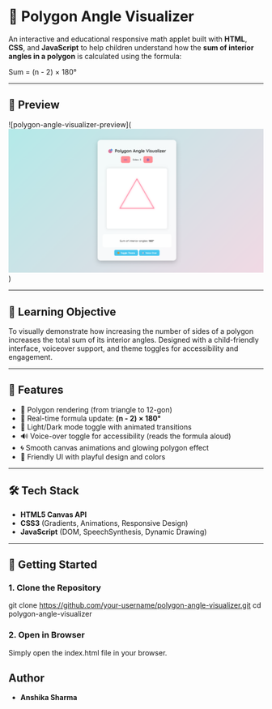 # 🎯 Polygon Angle Visualizer

An interactive and educational  responsive math applet built with **HTML**, **CSS**, and **JavaScript** to help children understand how the **sum of interior angles in a polygon** is calculated using the formula:

Sum = (n - 2) × 180°


---

## 📸 Preview

![polygon-angle-visualizer-preview](![alt text](image.png))

---

## 🧠 Learning Objective

To visually demonstrate how increasing the number of sides of a polygon increases the total sum of its interior angles. Designed with a child-friendly interface, voiceover support, and theme toggles for accessibility and engagement.

---

## 🔧 Features

- 🔺 Polygon rendering (from triangle to 12-gon)
- 🧮 Real-time formula update: **(n - 2) × 180°**
- 🎨 Light/Dark mode toggle with animated transitions
- 🔊 Voice-over toggle for accessibility (reads the formula aloud)
- 🌀 Smooth canvas animations and glowing polygon effect
- 👶 Friendly UI with playful design and colors

---

## 🛠️ Tech Stack

- **HTML5 Canvas API**
- **CSS3** (Gradients, Animations, Responsive Design)
- **JavaScript** (DOM, SpeechSynthesis, Dynamic Drawing)

---

## 🚀 Getting Started

### 1. Clone the Repository

git clone https://github.com/your-username/polygon-angle-visualizer.git
cd polygon-angle-visualizer

### 2. Open in Browser

Simply open the index.html file in your browser.


## Author

- **Anshika Sharma**